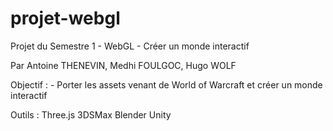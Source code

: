 # projet-webgl
Projet du Semestre 1 - WebGL - Créer un monde interactif

Par Antoine THENEVIN, Medhi FOULGOC, Hugo WOLF

Objectif : 
	- Porter les assets venant de World of Warcraft et créer un monde interactif
	
Outils : 
	Three.js
	3DSMax
	Blender
	Unity
